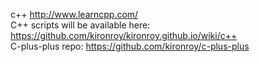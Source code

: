 c++ http://www.learncpp.com/
<br>
C++ scripts will be available here: https://github.com/kironroy/kironroy.github.io/wiki/c++
<br>
C-plus-plus repo: https://github.com/kironroy/c-plus-plus

